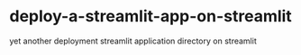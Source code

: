 # deploy-a-streamlit-app-on-streamlit
yet another deployment streamlit application directory on streamlit
